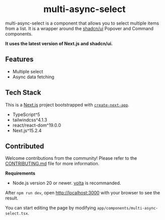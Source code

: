 <h1 align="center">
    multi-async-select    
</h1>

multi-async-select is a component that allows you to select multiple items from a list. It is a wrapper around the [shadcn/ui](https://ui.shadcn.com/) Popover and Command components.

**It uses the latest version of Next.js and shadcn/ui.**

## Features

- Multiple select
- Async data fetching

## Tech Stack

This is a [Next.js](https://nextjs.org) project bootstrapped with [`create-next-app`](https://nextjs.org/docs/app/api-reference/cli/create-next-app).

- TypeScript^5
- tailwindcss^4.1.3
- react/react-dom^19.0.0
- Next.js^15.2.4


## Contributed

Welcome contributions from the community! Please refer to the [CONTRIBUTING.md](CONTRIBUTING.md) file for more information.

**Requirements**

- Node.js version 20 or newer. [volta](https://volta.sh/) is recommanded.

After `npm run dev`, open [http://localhost:3000](http://localhost:3000) with your browser to see the result.

You can start editing the page by modifying `app/components/multi-async-select.tsx`.







